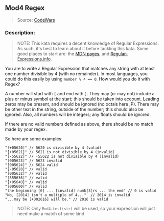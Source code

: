 ## Mod4 Regex

> Source: [CodeWars](https://www.codewars.com/kata/54746b7ab2bc2868a0000acf)

### Description:

> NOTE: This kata requires a decent knowledge of Regular Expressions. As such, it's best to learn about it before
tackling this kata. Some good places to start are:
the [MDN pages](https://developer.mozilla.org/en/docs/Web/JavaScript/Reference/Global_Objects/RegExp),
and [Regular-Expressions.info](http://www.regular-expressions.info/).

You are to write a Regular Expression that matches any string with at least one number
divisible by 4 (with no remainder). In most languages, you could do this easily by using `number % 4 == 0`.
How would you do it with Regex?

A number will start with `[` and end with `]`. They may (or may not) include a plus or minus symbol at the start;
this should be taken into account. Leading zeros may be present, and should be ignored (no octals here ;P).
There may be other text in the string, outside of the number; this should also be ignored.
Also, all numbers will be integers; any floats should be ignored.

If there are no valid numbers defined as above, there should be no match made by your regex.

So here are some examples:

```
"[+05620]" // 5620 is divisible by 4 (valid)
"[+05621]" // 5621 is not divisible by 4 (invalid)
"[-55622]" // -55622 is not divisible by 4 (invalid)
"[005623]" // 5623 invalid
"[005624]" // 5624 valid
"[-05628]" // valid
"[005632]" // valid
"[555636]" // valid
"[+05640]" // valid
"[005600]" // valid
"the beginning [0] ... [invalid] numb[3]rs ... the end" // 0 is valid
"No, [2014] isn't a multiple of 4..."  // 2014 is invalid
"...may be [+002016] will be." // 2016 is valid
```

> NOTE: Only `Mod4.test(str)` will be used, so your expression will just need make a match of some kind.